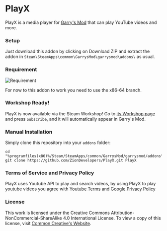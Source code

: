 PlayX
=====

PlayX is a media player for [Garry's Mod][] that can play YouTube videos and more.

### Setup

Just download this addon by clicking on Download ZIP and extract the addon in ````Steam\SteamApps\common\GarrysMod\garrysmod\addons\```` as usual.


### Requirement
![Requirement](https://ziondevelopers.github.io/playx/img/branch.png)

For now to this addon to work you need to use the x86-64 branch.

### Workshop Ready!

PlayX is now available via the Steam Workshop! Go to [its Workshop page][workshop] and press `Subscribe`, and it will automatically appear in Garry's Mod.

### Manual Installation

Simply clone this repository into your `addons` folder:

    cd "%programfiles(x86)%/Steam/SteamApps/common/GarrysMod/garrysmod/addons"
    git clone https://github.com/ZionDevelopers/PlayX.git PlayX

### Terms of Service and Privacy Policy

PlayX uses Youtube API to play and search videos, by using PlayX to play youtube videos you agree with [Youtube Terms][YouTubeTerms] and [Google Privacy Policy][GooglePrivacyPolicy]

### License

This work is licensed under the Creative Commons Attribution-NonCommercial-ShareAlike 4.0 International License.
To view a copy of this license, visit [Common Creative's Website][License].

[Garry's Mod]: <http://garrysmod.com/>
[workshop]: <http://steamcommunity.com/sharedfiles/filedetails/?id=106516163>
[Exsto]: <https://github.com/prefanatic/exsto>
[License]: <https://creativecommons.org/licenses/by-nc-sa/4.0/>
[YouTubeTerms]: <https://www.youtube.com/t/terms>
[GooglePrivacyPolicy]: <https://policies.google.com/privacy>

